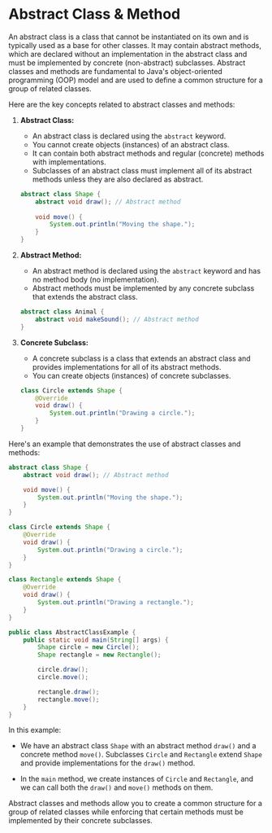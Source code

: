 # Abstract Class & Method

An abstract class is a class that cannot be instantiated on its own and is typically used as a base for other classes. It may contain abstract methods, which are declared without an implementation in the abstract class and must be implemented by concrete (non-abstract) subclasses. Abstract classes and methods are fundamental to Java's object-oriented programming (OOP) model and are used to define a common structure for a group of related classes.

Here are the key concepts related to abstract classes and methods:

1. **Abstract Class:**
   - An abstract class is declared using the `abstract` keyword.
   - You cannot create objects (instances) of an abstract class.
   - It can contain both abstract methods and regular (concrete) methods with implementations.
   - Subclasses of an abstract class must implement all of its abstract methods unless they are also declared as abstract.

   ```java
   abstract class Shape {
       abstract void draw(); // Abstract method
       
       void move() {
           System.out.println("Moving the shape.");
       }
   }
   ```

2. **Abstract Method:**
   - An abstract method is declared using the `abstract` keyword and has no method body (no implementation).
   - Abstract methods must be implemented by any concrete subclass that extends the abstract class.

   ```java
   abstract class Animal {
       abstract void makeSound(); // Abstract method
   }
   ```

3. **Concrete Subclass:**
   - A concrete subclass is a class that extends an abstract class and provides implementations for all of its abstract methods.
   - You can create objects (instances) of concrete subclasses.

   ```java
   class Circle extends Shape {
       @Override
       void draw() {
           System.out.println("Drawing a circle.");
       }
   }
   ```

Here's an example that demonstrates the use of abstract classes and methods:

```java
abstract class Shape {
    abstract void draw(); // Abstract method

    void move() {
        System.out.println("Moving the shape.");
    }
}

class Circle extends Shape {
    @Override
    void draw() {
        System.out.println("Drawing a circle.");
    }
}

class Rectangle extends Shape {
    @Override
    void draw() {
        System.out.println("Drawing a rectangle.");
    }
}

public class AbstractClassExample {
    public static void main(String[] args) {
        Shape circle = new Circle();
        Shape rectangle = new Rectangle();

        circle.draw();
        circle.move();

        rectangle.draw();
        rectangle.move();
    }
}
```

In this example:

- We have an abstract class `Shape` with an abstract method `draw()` and a concrete method `move()`. Subclasses `Circle` and `Rectangle` extend `Shape` and provide implementations for the `draw()` method.

- In the `main` method, we create instances of `Circle` and `Rectangle`, and we can call both the `draw()` and `move()` methods on them.

Abstract classes and methods allow you to create a common structure for a group of related classes while enforcing that certain methods must be implemented by their concrete subclasses.
